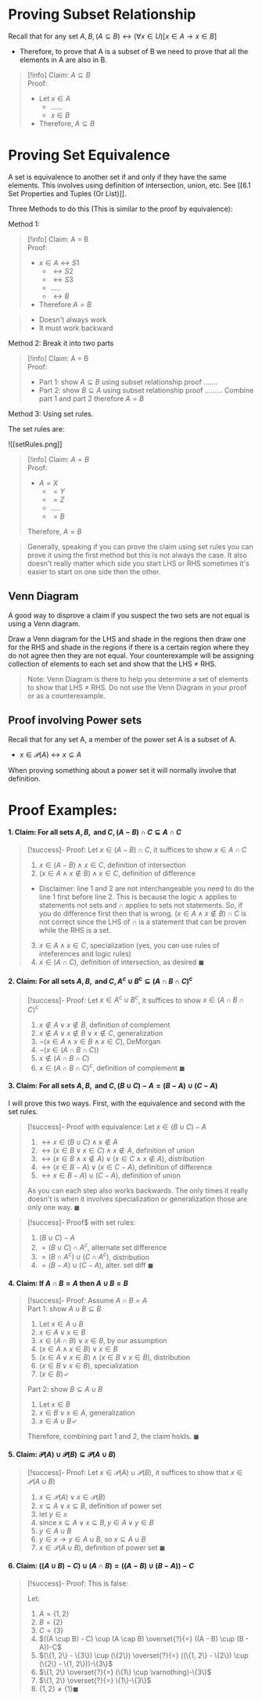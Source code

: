 

# Proving Subset Relationship

Recall that for any set $A, B, (A \subseteq B) \leftrightarrow (\forall x \in U)[x \in A \to x \in B]$
- Therefore, to prove that A is a subset of B we need to prove that all the elements in A are also in B.


>[!info]
>Claim: $A \subseteq B$<br>
>Proof: 
>- Let $x \in A$
>	- ......
>	- $x \in B$
>- Therefore, $A \subseteq B$

# Proving Set Equivalence

A set is equivalence to another set if and only if they have the same elements. This involves using definition of intersection, union, etc. See [[6.1 Set Properties and Tuples (Or List)]].

Three Methods to do this (This is similar to the proof by equivalence):

Method 1: 
>[!info]
>Claim: A = B<br> 
>Proof: 
>- $x \in A \leftrightarrow S1$
>	- $\leftrightarrow S2$
>	- $\leftrightarrow S3$
>	- .....
>	- $\leftrightarrow B$
>- Therefore $A = B$

> - Doesn't always work
> - It must work backward



Method 2: Break it into two parts
>[!info]
>Claim: A = B<br> 
>Proof: 
>- Part 1: show $A \subseteq B$ using subset relationship proof
>.......
>- Part 2: show $B \subseteq A$ using subset relationship proof
>.........
>Combine part 1 and part 2 therefore $A = B$

Method 3: Using set rules. 

The set rules are: 

![[setRules.png]]


>[!info]
>Claim: $A = B$<br> 
>Proof: 
>- $A = X$
>	- $= Y$
>	- $= Z$
>	- .....
>	- $= B$
>
>Therefore, $A = B$

> Generally, speaking if you can prove the claim using set rules you can prove it using the first method but this is not always the case. It also doesn't really matter which side you start LHS or RHS sometimes it's easier to start on one side then the other.
## Venn Diagram 

A good way to disprove a claim if you suspect the two sets are not equal is using a Venn diagram. 

Draw a Venn diagram for the LHS and shade in the regions then draw one for the RHS and shade in the regions if there is a certain region where they do not agree then they are not equal. Your counterexample will be assigning collection of elements to each set and show that the LHS $\neq$ RHS.

> Note: Venn Diagram is there to help you determine a set of elements to show that LHS $\neq$ RHS. Do not use the Venn Diagram in your proof or as a counterexample. 



## Proof involving Power sets

Recall that for any set A, a member of the power set A is a subset of A. 
- $x \in \mathcal P(A) \leftrightarrow x \subseteq A$

When proving something about a power set it will normally involve that definition.



# Proof Examples: 

#### 1. Claim: For all sets $A, B, \text { and } C, (A - B) \cap C \subseteq A \cap C$

>[!success]- Proof: 
>Let $x \in (A - B) \cap C$, it suffices to show $x \in A \cap C$
>1. $x \in (A - B) \wedge x \in C$, definition of intersection
>2. $(x \in A \wedge x \notin B) \wedge x \in C$, definition of difference
>	- Disclaimer: line 1 and 2 are not interchangeable you need to do the line 1 first before line 2. This is because the logic $\wedge$ applies to statements not sets and $\cap$ applies to sets not statements. So, if you do difference first then that is wrong. $(x \in A \wedge x \notin B) \cap C$ is not correct since the LHS of $\cap$ is a statement that can be proven while the RHS is a set. 
>3. $x \in A \wedge x \in C$, specialization (yes, you can use rules of inteferences and logic rules)
>4. $x \in (A \cap C)$, definition of intersection, as desired $\blacksquare$


#### 2. Claim: For all sets $A, B, \text { and } C, A^c \cup B^c \subseteq (A \cap B \cap C)^c$

>[!success]- Proof: 
>Let $x \in A^c \cup B^c$, it suffices to show $x \in (A \cap B \cap C)^c$
>1. $x \notin A \vee x \notin B$, definition of complement
>2. $x \notin A \vee x \notin B \vee x \notin C$, generalization 
>3. $\neg(x \in A \wedge x \in B \wedge x \in C)$, DeMorgan 
>4. $\neg (x \in (A \cap B \cap C))$
>5. $x \notin (A \cap B \cap C)$
>6. $x \in (A \cap B \cap C)^c$, definition of complement
>$\blacksquare$



#### 3. Claim: For all sets $A, B, \text { and } C, (B \cup C) - A = (B - A) \cup (C - A)$

I will prove this two ways. First, with the equivalence and second with the set rules. 

>[!success]- Proof with equivalence: 
>Let $x \in (B \cup C) - A$
>1. $\leftrightarrow x \in (B \cup C) \wedge x \notin A$
>2. $\leftrightarrow (x \in B \vee x \in C) \wedge x \notin A$, definition of union
>3. $\leftrightarrow (x \in B \wedge x \notin A) \vee (x \in C \wedge x \notin A)$, distribution
>4. $\leftrightarrow (x \in B - A) \vee (x \in C - A)$, definition of difference
>5. $\leftrightarrow x \in B - A) \cup (C - A)$, definition of union
>  
>As you can each step also works backwards. The only times it really doesn't is when it involves specialization or generalization those are only one way.
>$\blacksquare$

>[!success]- Proof$ with set rules: 
>1. $(B \cup C) - A$
>2. $= (B \cup C) \cap A^c$, alternate set difference
>3. $= (B \cap A^c) \cup (C \cap A^c)$, distribution
>4. $= (B - A) \cup (C - A)$, alter. set diff $\blacksquare$



#### 4. Claim: If $A \cap B = A$ then $A \cup B = B$

>[!success]- Proof: 
>Assume $A \cap B = A$<br> 
>Part 1: show $A \cup B \subseteq B$
>1. Let $x \in A \cup B$
>2. $x \in A \vee x \in B$
>3. $x \in (A \cap B) \vee x \in B$, by our assumption
>4. $(x \in A \wedge x \in B) \vee x \in B$
>5. $(x \in A \vee x \in B) \wedge (x \in B \vee x \in B)$, distribution
>6. $(x \in B \vee x \in B)$, specialization
>7. $(x \in B) \checkmark$
>
>Part 2: show $B \subseteq A \cup B$
>1. Let $x \in B$
>2. $x \in B \vee x \in A$, generalization 
>3. $x \in A \cup B \checkmark$
>
>Therefore, combining part 1 and 2, the claim holds. $\blacksquare$


#### 5. Claim: $\mathcal P(A) \cup \mathcal P(B) \subseteq \mathcal P(A \cup B)$

>[!success]- Proof: 
>Let $x \in \mathcal P(A) \cup \mathcal P(B)$, it suffices to show that $x \in \mathcal P(A \cup B)$
>1. $x \in \mathcal P(A) \vee x\in \mathcal P(B)$
>2. $x \subseteq A \vee x \subseteq B$, definition of power set
>3. let $y \in x$
>4. since $x \subseteq A \vee x \subseteq B, y \in A \vee y \in B$
>5. $y \in A \cup B$
>6. $y \in x \to y \in A \cup B$, so $x \subseteq A \cup B$
>7. $x \in \mathcal P(A \cup B)$, definition of power set $\blacksquare$

#### 6. Claim: $((A \cup B) − C) \cup (A \cap B) = ((A − B) \cup (B − A)) − C$

>[!success]- Proof: 
>This is false: 
>
>Let:
>1. $A = \{1, 2\}$
>2. $B = \{2\}$
>3. $C = \{3\}$
>4. $((A \cup B) - C) \cup (A \cap B) \overset{?}{=} ((A - B) \cup (B - A))-C$
>5. $(\{1, 2\} - \{3\}) \cup (\{2\}) \overset{?}{=} ((\{1, 2\} - \{2\}) \cup (\{2\} - \{1, 2\}))-\{3\}$
>6. $\{1, 2\} \overset{?}{=} (\{1\} \cup \varnothing)-\{3\}$
>7. $\{1, 2\} \overset{?}{=} \{1\}-\{3\}$
>8. $\{1, 2\} \neq \{1\} \blacksquare$



